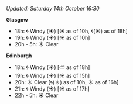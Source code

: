 *Updated: Saturday 14th October 16:30*

**Glasgow**

* 18h: :cyclone: Windy (:sunny:) [:sunny: as of 10h, :cyclone:(:sunny:) as of 18h]
* 19h: :cyclone: Windy (:sunny:) [:sunny: as of 10h]
* 20h - 5h: :sunny: Clear

**Edinburgh**

* 18h: :cyclone: Windy (:sunny:) [:partly_sunny: as of 18h]
* 19h: :cyclone: Windy (:sunny:) [:sunny: as of 15h]
* 20h: :sunny: Clear [:cyclone:(:sunny:) as of 10h, :sunny: as of 16h]
* 21h: :cyclone: Windy (:sunny:) [:sunny: as of 17h]
* 22h - 5h: :sunny: Clear
